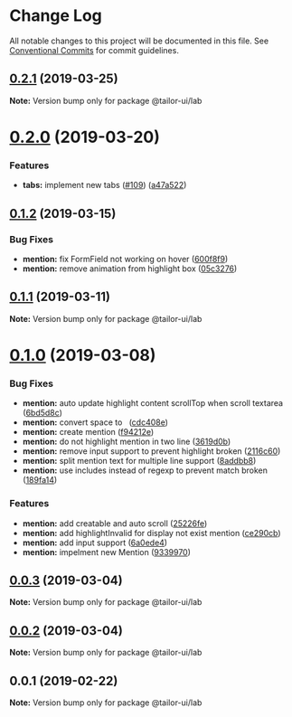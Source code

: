 # Change Log

All notable changes to this project will be documented in this file.
See [Conventional Commits](https://conventionalcommits.org) for commit guidelines.

## [0.2.1](https://github.com/Yoctol/tailor-ui/compare/@tailor-ui/lab@0.2.0...@tailor-ui/lab@0.2.1) (2019-03-25)

**Note:** Version bump only for package @tailor-ui/lab

# [0.2.0](https://github.com/Yoctol/tailor-ui/compare/@tailor-ui/lab@0.1.2...@tailor-ui/lab@0.2.0) (2019-03-20)

### Features

- **tabs:** implement new tabs ([#109](https://github.com/Yoctol/tailor-ui/issues/109)) ([a47a522](https://github.com/Yoctol/tailor-ui/commit/a47a522))

## [0.1.2](https://github.com/Yoctol/tailor-ui/compare/@tailor-ui/lab@0.1.1...@tailor-ui/lab@0.1.2) (2019-03-15)

### Bug Fixes

- **mention:** fix FormField not working on hover ([600f8f9](https://github.com/Yoctol/tailor-ui/commit/600f8f9))
- **mention:** remove animation from highlight box ([05c3276](https://github.com/Yoctol/tailor-ui/commit/05c3276))

## [0.1.1](https://github.com/Yoctol/tailor-ui/compare/@tailor-ui/lab@0.1.0...@tailor-ui/lab@0.1.1) (2019-03-11)

**Note:** Version bump only for package @tailor-ui/lab

# [0.1.0](https://github.com/Yoctol/tailor-ui/compare/@tailor-ui/lab@0.0.3...@tailor-ui/lab@0.1.0) (2019-03-08)

### Bug Fixes

- **mention:** auto update highlight content scrollTop when scroll textarea ([6bd5d8c](https://github.com/Yoctol/tailor-ui/commit/6bd5d8c))
- **mention:** convert space to &nbsp; ([cdc408e](https://github.com/Yoctol/tailor-ui/commit/cdc408e))
- **mention:** create mention ([f94212e](https://github.com/Yoctol/tailor-ui/commit/f94212e))
- **mention:** do not highlight mention in two line ([3619d0b](https://github.com/Yoctol/tailor-ui/commit/3619d0b))
- **mention:** remove input support to prevent highlight broken ([2116c60](https://github.com/Yoctol/tailor-ui/commit/2116c60))
- **mention:** split mention text for multiple line support ([8addbb8](https://github.com/Yoctol/tailor-ui/commit/8addbb8))
- **mention:** use includes instead of regexp to prevent match broken ([189fa14](https://github.com/Yoctol/tailor-ui/commit/189fa14))

### Features

- **mention:** add creatable and auto scroll ([25226fe](https://github.com/Yoctol/tailor-ui/commit/25226fe))
- **mention:** add highlightInvalid for display not exist mention ([ce290cb](https://github.com/Yoctol/tailor-ui/commit/ce290cb))
- **mention:** add input support ([6a0ede4](https://github.com/Yoctol/tailor-ui/commit/6a0ede4))
- **mention:** impelment new Mention ([9339970](https://github.com/Yoctol/tailor-ui/commit/9339970))

## [0.0.3](https://github.com/Yoctol/tailor-ui/compare/@tailor-ui/lab@0.0.2...@tailor-ui/lab@0.0.3) (2019-03-04)

**Note:** Version bump only for package @tailor-ui/lab

## [0.0.2](https://github.com/Yoctol/tailor-ui/compare/@tailor-ui/lab@0.0.1...@tailor-ui/lab@0.0.2) (2019-03-04)

**Note:** Version bump only for package @tailor-ui/lab

## 0.0.1 (2019-02-22)

**Note:** Version bump only for package @tailor-ui/lab
